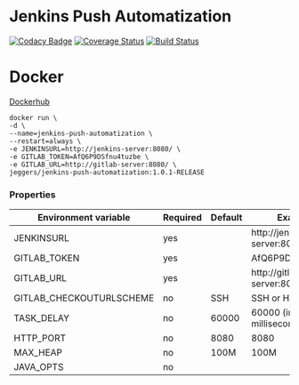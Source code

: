 Jenkins Push Automatization
============

[![Codacy Badge](https://api.codacy.com/project/badge/Grade/68b851244e904f60abba9cca74c2ead1)](https://www.codacy.com/app/eggers-julian/jenkins-push-automatization?utm_source=github.com&amp;utm_medium=referral&amp;utm_content=julian-eggers/jenkins-push-automatization&amp;utm_campaign=Badge_Grade)
[![Coverage Status](https://coveralls.io/repos/julian-eggers/jenkins-push-automatization/badge.svg?branch=master&service=github)](https://coveralls.io/github/julian-eggers/jenkins-push-automatization?branch=master)
[![Build Status](https://travis-ci.org/julian-eggers/jenkins-push-automatization.svg?branch=master)](https://travis-ci.org/julian-eggers/jenkins-push-automatization)


# Docker
[Dockerhub](https://hub.docker.com/r/jeggers/jenkins-push-automatization/)

```
docker run \
-d \
--name=jenkins-push-automatization \
--restart=always \
-e JENKINSURL=http://jenkins-server:8080/ \
-e GITLAB_TOKEN=AfQ6P9DSfnu4tuzbe \
-e GITLAB_URL=http://gitlab-server:8080/ \
jeggers/jenkins-push-automatization:1.0.1-RELEASE
```

### Properties
| Environment variable  | Required | Default | Example |
| ------------- | ------------- | ------------- | ------------- |
| JENKINSURL  | yes  |  | http://jenkins-server:8080/  |
| GITLAB_TOKEN  | yes  |  | AfQ6P9DSfnu4tuzbe |
| GITLAB_URL  | yes  |  | http://gitlab-server:8080/ |
| GITLAB_CHECKOUTURLSCHEME  | no  | SSH  | SSH or HTTP |
| TASK_DELAY  | no  | 60000  | 60000 (in milliseconds!)  |
| HTTP_PORT | no | 8080 | 8080 |
| MAX_HEAP | no | 100M | 100M |
| JAVA_OPTS | no |  | |
